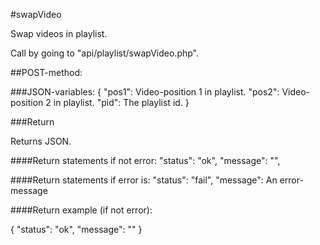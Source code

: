 #swapVideo

Swap videos in playlist.

Call by going to "api/playlist/swapVideo.php".

##POST-method:

###JSON-variables:
{
    "pos1": Video-position 1 in playlist.
    "pos2": Video-position 2 in playlist.
    "pid": The playlist id.
}

###Return

Returns JSON.

####Return statements if not error:
"status": "ok",
"message": "",

####Return statements if error is:
"status": "fail",
"message": An error-message

####Return example (if not error):

{
    "status": "ok",
    "message": ""
}